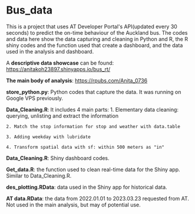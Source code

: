 # Bus_data
This is a project that uses AT Developer Portal's API(updated every 30 seconds) to predict the on-time behaviour of the Auckland bus. The codes and data here show the data capturing and cleaning in Python and R, the R shiny codes and the function used that create a dashboard, and the data used in the analysis and dashboard.

A **descriptive data showcase** can be found: https://anitakoh23897.shinyapps.io/bus_rt/

**The main body of analysis**: https://rpubs.com/Anita_0736

**store_python.py**: Python codes that capture the data. It was running on Google VPS previously.

**Data_Cleaning.R**: It includes 4 main parts: 
    1. Elementary data cleaning: querying, unlisting and extract the information

    2. Match the stop information for stop and weather with data.table

    3. Adding weekday with lubridate

    4. Transform spatial data with sf: within 500 meters as "in"

**Data_Cleaning.R**: Shiny dashboard codes.

**Get_data.R**: the function used to clean real-time data for the Shiny app. Similar to Data_Cleaning.R.

**des_plotting.RData**: data used in the Shiny app for historical data.

**AT data.RData**: the data from 2022.01.01 to 2023.03.23 requested from AT. Not used in the main analysis, but may of potential use.


